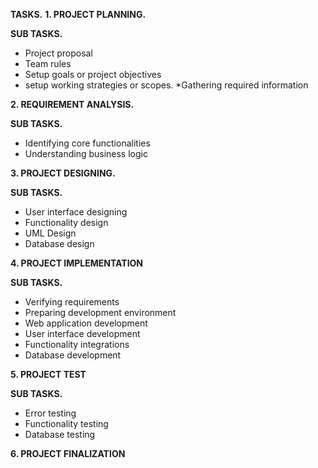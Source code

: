 **TASKS.**
**1. 	PROJECT PLANNING.**

**SUB TASKS.**
* Project proposal
* Team rules
* Setup goals or project objectives
* setup working strategies or scopes.
*Gathering required information

   

**2.	REQUIREMENT ANALYSIS.**

 **SUB TASKS.**
* Identifying core functionalities
* Understanding business logic


**3.	PROJECT DESIGNING.**

 **SUB TASKS.**
* User interface designing
* Functionality design
* UML Design
* Database design

**4.	PROJECT IMPLEMENTATION**

  **SUB TASKS.**
* Verifying requirements
* Preparing development environment
* Web application development
* User interface development
* Functionality integrations
* Database development

**5.	PROJECT TEST**

  **SUB TASKS.**
* Error testing
* Functionality testing
* Database testing

**6.	PROJECT FINALIZATION**


